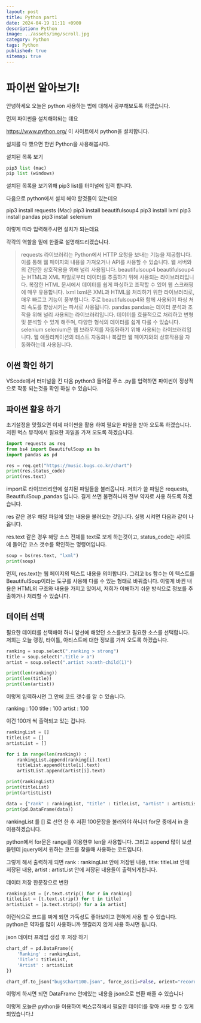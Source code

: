 ```yaml
---
layout: post
title: Python part1
date: 2024-04-19 11:11 +0900
description: Python
image: ../assets/img/scroll.jpg
category: Python
tags: Python
published: true
sitemap: true
---
```


# 파이썬 알아보기!
안녕하세요 오늘은 python 사용하는 법에 대해서 공부해보도록 하겠습니다.

먼저 파이썬을 설치해야되는 데요

https://www.python.org/ 이 사이트에서 python을 설치합니다.

설치를 다 했으면 한번 Python을 사용해봅시다.

설치된 목록 보기
````python
pip3 list (mac)
pip list (windows)
````
설치된 목록을 보기위해 pip3 list를 터미널에 입력 합니다.


다음으로 python에서 설치 해야 할것들이 있는데요

pip3 install requests (Mac)
pip3 install beautifulsoup4
pip3 install lxml
pip3 install pandas
pip3 install selenium

이렇게 따라 입력해주시면 설치가 되는데요

각각의 역할을 밑에 한줄로 설명해드리겠습니다.

> requests 라이브러리는 Python에서 HTTP 요청을 보내는 기능을 제공합니다. 이를 통해 웹 페이지의 내용을 가져오거나 API를 사용할 수 있습니다. 웹 서버와의 간단한 상호작용을 위해 널리 사용됩니다.
> beautifulsoup4 beautifulsoup4는 HTML과 XML 파일로부터 데이터를 추출하기 위해 사용되는 라이브러리입니다. 복잡한 HTML 문서에서 데이터를 쉽게 파싱하고 조작할 수 있어 웹 스크래핑에 매우 유용합니다.
> lxml lxml은 XML과 HTML을 처리하기 위한 라이브러리로, 매우 빠르고 기능이 풍부합니다. 주로 beautifulsoup4와 함께 사용되어 파싱 처리 속도를 향상시키는 파서로 사용됩니다.
> pandas pandas는 데이터 분석과 조작을 위해 널리 사용되는 라이브러리입니다. 데이터를 효율적으로 처리하고 변형 및 분석할 수 있게 해주며, 다양한 형식의 데이터를 쉽게 다룰 수 있습니다.
> selenium selenium은 웹 브라우저를 자동화하기 위해 사용되는 라이브러리입니다. 웹 애플리케이션의 테스트 자동화나 복잡한 웹 페이지와의 상호작용을 자동화하는데 사용됩니다.


## 이썬 확인 하기
VScode에서 터미널을 킨 다음
python3 들어갈 주소 .py를 입력하면 파이썬이 정상적으로 작동 되는것을 확인 하실 수 있습니다.

## 파이썬 활용 하기
초기설정을 맞췄으면 이제 파이썬을 활용 하여 필요한 파일을 받아 오도록 하겠습니다.
저흰 벅스 뮤직에서 필요한 파일을 가져 오도록 하겠습니다.


````python
import requests as req
from bs4 import BeautifulSoup as bs
import pandas as pd

res = req.get("https://music.bugs.co.kr/chart")
print(res.status_code)
print(res.text)
````


import로 라이브러리안에 설치된 파일들을 불러옵니다.
저희가 쓸 파일은 requests, BeautifulSoup ,pandas 입니다.
길게 쓰면 불편하니까 전부 약자로 사용 하도록 하겠습니다.

res 같은 경우 해당 파일에 있는 내용을 불러오는 것입니다.
실행 시켜면 다음과 같이 나옵니다.

res.text 같은 경우 해당 소스 전체를 text로 보게 하는것이고, status_code는 사이트에 들어간 코스 갯수를 확인하는 명령어입니다.
````python
soup = bs(res.text, "lxml")
print(soup)
````
먼저, res.text는 웹 페이지의 텍스트 내용을 의미합니다. 그리고 bs 함수는 이 텍스트를 BeautifulSoup이라는 도구를 사용해 다룰 수 있는 형태로 바꿔줍니다.
이렇게 바뀐 내용은 HTML의 구조와 내용을 가지고 있어서, 저희가 이해하기 쉬운 방식으로 정보를 추출하거나 처리할 수 있습니다.


## 데이터 선택
필요한 데이터를 선택해야 하니 앞선에 해었던 소스를보고 필요한 소스를 선택합니다.
저희는 오늘 랭킹, 타이틀, 아티스트에 대한 정보를 가져 오도록 하겠습니다.
````python
ranking = soup.select(".ranking > strong")
title = soup.select(".title > a")
artist = soup.select(".artist >a:nth-child(1)")

print(len(ranking))
print(len(title))
print(len(artist))
````

이렇게 입력하시면 그 안에 코드 갯수를 알 수 있습니다.

ranking : 100
title : 100
artist : 100

이건 100개 씩 출력되고 있는 겁니다.

````python
rankingList = []
titleList = []
artistList = []

for i in range(len(ranking)) : 
    rankingList.append(ranking[i].text)
    titleList.append(title[i].text)
    artistList.append(artist[i].text)

print(rankingList)
print(titleList)
print(artistList)

data = {"rank" : rankingList, "title" : titleList, "artist" : artistList}
print(pd.DataFrame(data))
````
rankingList 를 [] 로 선언 한 후 저흰 100문장을 불러와야 하니까 for문 중에서 in 을 이용하겠습니다.

python에서 for문은 range를 이용한후 len을 사용합니다.
그리고 append 많이 보셨을텐데 jquery에서 원하는 코드를 찾을때 사용하는 코드입니다.

그렇게 해서 출력하게 되면 rank : rankingList 안에 저장된 내용, title: titleList 안에 저장된 내용, artist : artistList 안에 저장된 내용들이 출력되게됩니다.

데이터 저장 한문장으로 변환
````python
rankingList = [r.text.strip() for r in ranking]
titleList = [t.text.strip() for t in title]
artistList = [a.text.strip() for a in artist]
````
이런식으로 코드를 짜게 되면 가독성도 좋아보이고 편하게 사용 할 수 있습니다.
python은 약자를 많이 사용하니까 헷갈리지 않게 사용 하시면 됩니다.

json 데이터 프레임 생성 후 저장 하기
````python
chart_df = pd.DataFrame({
    'Ranking' : rankingList,
    'Title': titleList,
    'Artist' : artistList
})

chart_df.to_json("bugsChart100.json", force_ascii=False, orient="records")
````

이렇게 하시면 되면 DataFrame 안에있는 내용을 json으로 변환 해줄 수 있습니다

이렇게 오늘은 python을 이용하여 벅스뮤직에서 필요한 데이터를 찾아 사용 할 수 있게 되었습니다.!

